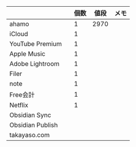 

|                  |     | 個数  | 値段   | メモ  |
| ---------------- | --- | --- | ---- | --- |
| ahamo            |     | 1   | 2970 |     |
| iCloud           |     | 1   |      |     |
| YouTube Premium  |     | 1   |      |     |
| Apple Music      |     | 1   |      |     |
| Adobe Lightroom  |     | 1   |      |     |
| Filer            |     | 1   |      |     |
| note             |     | 1   |      |     |
| Free会計           |     | 1   |      |     |
| Netflix          |     | 1   |      |     |
| Obsidian Sync    |     |     |      |     |
| Obsidian Publish |     |     |      |     |
| takayaso.com     |     |     |      |     |
